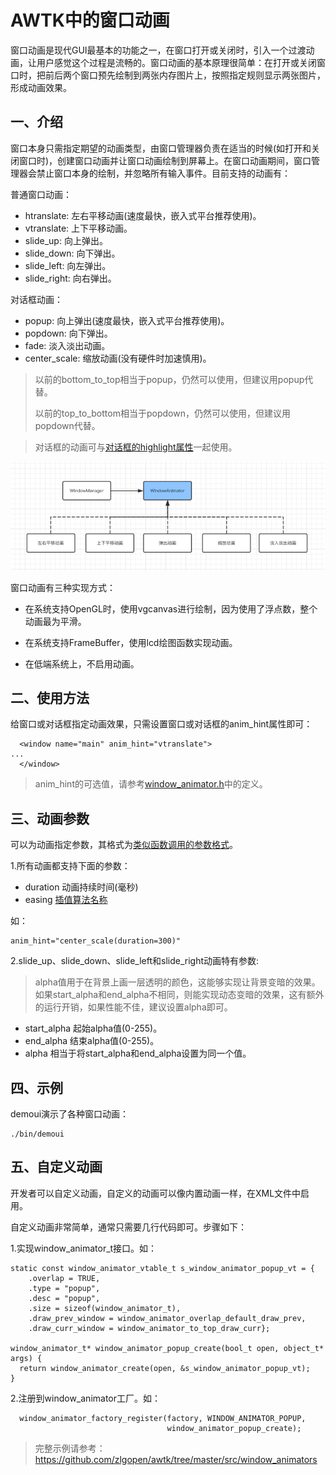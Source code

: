 # AWTK中的窗口动画

窗口动画是现代GUI最基本的功能之一，在窗口打开或关闭时，引入一个过渡动画，让用户感觉这个过程是流畅的。窗口动画的基本原理很简单：在打开或关闭窗口时，把前后两个窗口预先绘制到两张内存图片上，按照指定规则显示两张图片，形成动画效果。


## 一、介绍

窗口本身只需指定期望的动画类型，由窗口管理器负责在适当的时候(如打开和关闭窗口时)，创建窗口动画并让窗口动画绘制到屏幕上。在窗口动画期间，窗口管理器会禁止窗口本身的绘制，并忽略所有输入事件。目前支持的动画有：

普通窗口动画：

* htranslate: 左右平移动画(速度最快，嵌入式平台推荐使用)。
* vtranslate: 上下平移动画。
* slide\_up: 向上弹出。
* slide\_down: 向下弹出。
* slide\_left: 向左弹出。
* slide\_right: 向右弹出。 

对话框动画：

* popup: 向上弹出(速度最快，嵌入式平台推荐使用)。
* popdown: 向下弹出。
* fade: 淡入淡出动画。
* center\_scale: 缩放动画(没有硬件时加速慎用)。

>以前的bottom\_to\_top相当于popup，仍然可以使用，但建议用popup代替。
>
>以前的top\_to\_bottom相当于popdown，仍然可以使用，但建议用popdown代替。

> 对话框的动画可与[对话框的highlight属性](dialog_highlight.md)一起使用。

![](images/window_animator.png)

窗口动画有三种实现方式：

* 在系统支持OpenGL时，使用vgcanvas进行绘制，因为使用了浮点数，整个动画最为平滑。

* 在系统支持FrameBuffer，使用lcd绘图函数实现动画。

* 在低端系统上，不启用动画。

## 二、使用方法

给窗口或对话框指定动画效果，只需设置窗口或对话框的anim\_hint属性即可：

```
  <window name="main" anim_hint="vtranslate">
...
  </window>
```

> anim\_hint的可选值，请参考[window\_animator.h](https://github.com/zlgopen/awtk/blob/master/src/base/window_animator.h)中的定义。

## 三、动画参数

可以为动画指定参数，其格式为[类似函数调用的参数格式](func_call_params_format.md)。

1.所有动画都支持下面的参数：

* duration 动画持续时间(毫秒)
* easing [插值算法名称](easing.md)

如：

```
anim_hint="center_scale(duration=300)"
```

2.slide\_up、slide\_down、slide\_left和slide\_right动画特有参数:

> alpha值用于在背景上画一层透明的颜色，这能够实现让背景变暗的效果。如果start\_alpha和end\_alpha不相同，则能实现动态变暗的效果，这有额外的运行开销，如果性能不佳，建议设置alpha即可。

* start_alpha 起始alpha值(0-255)。
* end_alpha 结束alpha值(0-255)。
* alpha 相当于将start\_alpha和end\_alpha设置为同一个值。

## 四、示例

demoui演示了各种窗口动画：

```
./bin/demoui
```

## 五、自定义动画

开发者可以自定义动画，自定义的动画可以像内置动画一样，在XML文件中启用。

自定义动画非常简单，通常只需要几行代码即可。步骤如下：

1.实现window\_animator\_t接口。如：

```
static const window_animator_vtable_t s_window_animator_popup_vt = { 
    .overlap = TRUE,
    .type = "popup",
    .desc = "popup",
    .size = sizeof(window_animator_t),
    .draw_prev_window = window_animator_overlap_default_draw_prev,
    .draw_curr_window = window_animator_to_top_draw_curr};

window_animator_t* window_animator_popup_create(bool_t open, object_t* args) {
  return window_animator_create(open, &s_window_animator_popup_vt);
}
```

2.注册到window\_animator工厂。如：

```
  window_animator_factory_register(factory, WINDOW_ANIMATOR_POPUP,
                                   window_animator_popup_create);
```

> 完整示例请参考：https://github.com/zlgopen/awtk/tree/master/src/window_animators


